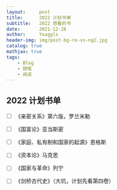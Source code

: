 ```yaml
---
layout:     post
title:      2022 计划书单
subtitle:   2022 想看的书
date:       2021-12-26
author:     Youggls
header-img: img/post-bg-re-vs-ng2.jpg
catalog: true
mathjax: true
tags:
    - Blog
    - 随笔
    - 阅读
---
```


## 2022 计划书单

- [ ] 《亲密关系》第六版，罗兰米勒
- [ ] 《国富论》亚当斯密
- [ ] 《家庭、私有制和国家的起源》恩格斯
- [ ] 《资本论》马克思
- [ ] 《国家与革命》列宁
- [ ] 《剑桥古代史》（大坑，计划先看第四卷）

